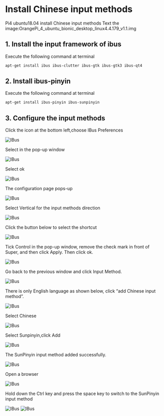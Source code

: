 # Install Chinese input methods

Pi4 ubuntu18.04 install Chinese input methods
Text the image:OrangePi_4_ubuntu_bionic_desktop_linux4.4.179_v1.1.img

## 1. Install the input framework of ibus

Execute the following command at terminal

```bash
apt-get install ibus ibus-clutter ibus-gtk ibus-gtk3 ibus-qt4
```

## 2. Install ibus-pinyin

Execute the following command at terminal

```bash
apt-get install ibus-pinyin ibus-sunpinyin
```

## 3. Configure the input methods

Click the icon at the bottom left,choose IBus Preferences

![IBus](../assets/images/opi4/ibus.jpg)

Select in the pop-up window

![IBus](../assets/images/opi4/ibus-select.jpg)

Select ok

![IBus](../assets/images/opi4/ibus-ok.jpg)

The configuration page pops-up

![IBus](../assets/images/opi4/ibus-pref-1.jpg)

Select Vertical for the input methods direction

![IBus](../assets/images/opi4/ibus-pref-2.jpg)

Click the button below to select the shortcut

![IBus](../assets/images/opi4/ibus-pref-3.jpg)

Tick Control in the pop-up window, remove the check mark in front of Super, and
then click Apply. Then click ok.

![IBus](../assets/images/opi4/ibus-pref-4.jpg)

Go back to the previous window and click Input Method.

![IBus](../assets/images/opi4/ibus-pref-5.jpg)

There is only English language as shown below, click “add Chinese input method”.

![IBus](../assets/images/opi4/ibus-pref-6.jpg)

Select Chinese

![IBus](../assets/images/opi4/ibus-pref-7.jpg)

Select Sunpinyin,click Add

![IBus](../assets/images/opi4/ibus-pref-8.jpg)

The SunPinyin input method added successfully.

![IBus](../assets/images/opi4/ibus-pref-9.jpg)

Open a browser

![IBus](../assets/images/opi4/ibus-pref-10.jpg)

Hold down the Ctrl key and press the space key to switch to the SunPinyin input method

![IBus](../assets/images/opi4/ibus-pref-11.jpg)
![IBus](../assets/images/opi4/ibus-pref-12.jpg)